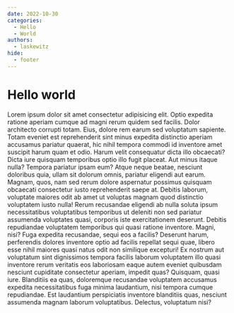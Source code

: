 ```yaml
---
date: 2022-10-30
categories:
  - Hello
  - World
authors:
  - laskewitz
hide:
  - footer
---
```


# Hello world

Lorem ipsum dolor sit amet consectetur adipisicing elit. Optio expedita ratione aperiam cumque ad magni rerum quidem sed facilis. Dolor architecto corrupti totam. Eius, dolore rem earum sed voluptatum sapiente.
Totam eveniet est reprehenderit sint minus expedita distinctio aperiam accusamus pariatur quaerat, hic nihil tempora commodi id inventore amet suscipit harum quam et odio. Harum velit consequatur dicta illo obcaecati?
Dicta iure quisquam temporibus optio illo fugit placeat. Aut minus itaque nulla? Tempora pariatur ipsam eum? Atque neque beatae, nesciunt doloribus quia, ullam sit dolorum omnis, pariatur eligendi aut earum.
Magnam, quos, nam sed rerum dolore aspernatur possimus quisquam obcaecati consectetur iusto reprehenderit saepe at. Debitis laborum, voluptate maiores odit ab amet ut voluptas magnam quod distinctio voluptatem iusto nulla!
Rerum recusandae eligendi ab nulla soluta ipsum necessitatibus voluptatibus temporibus ut deleniti non sed pariatur assumenda voluptates quasi, corporis iste exercitationem deserunt. Debitis repudiandae voluptatem temporibus qui quasi ratione inventore.
Magni, nisi? Fuga expedita recusandae, sequi eos a facilis? Deserunt harum, perferendis dolores inventore optio ad facilis repellat sequi quae, libero esse nihil maiores quasi natus odit non similique excepturi!
Ex nostrum aut voluptatum sint dignissimos tempora facilis laborum voluptatem illo quasi inventore rerum veritatis eos laboriosam eaque autem eveniet quibusdam nesciunt cupiditate consectetur aperiam, impedit quas? Quisquam, quasi iure.
Blanditiis ea quas, doloremque recusandae voluptatem accusamus expedita necessitatibus fuga minima laudantium, nisi tempora cumque repudiandae. Est laudantium perspiciatis inventore blanditiis quas, nesciunt assumenda magnam laborum voluptatibus. Delectus, voluptatum nisi?
